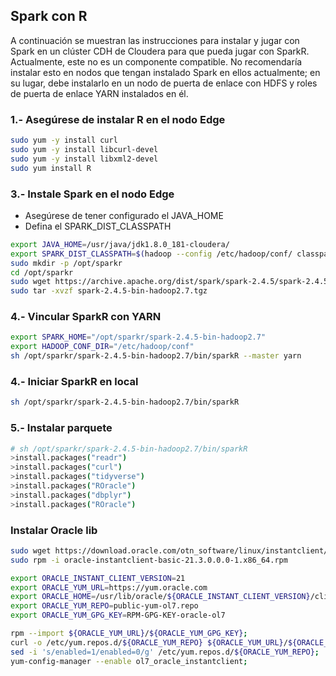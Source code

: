 ## Spark con R

A continuación se muestran las instrucciones para instalar y jugar con Spark en un clúster CDH de Cloudera para que pueda jugar con SparkR. 
Actualmente, este no es un componente compatible. No recomendaría instalar esto en nodos que tengan instalado Spark en ellos actualmente; 
en su lugar, debe instalarlo en un nodo de puerta de enlace con HDFS y roles de puerta de enlace YARN instalados en él.

### 1.- Asegúrese de instalar R en el nodo Edge

```sh
sudo yum -y install curl
sudo yum -y install libcurl-devel
sudo yum -y install libxml2-devel
sudo yum install R
``` 

### 3.- Instale Spark en el nodo Edge

- Asegúrese de tener configurado el JAVA_HOME
- Defina el SPARK_DIST_CLASSPATH


```sh
export JAVA_HOME=/usr/java/jdk1.8.0_181-cloudera/
export SPARK_DIST_CLASSPATH=$(hadoop --config /etc/hadoop/conf/ classpath)
sudo mkdir -p /opt/sparkr
cd /opt/sparkr
sudo wget https://archive.apache.org/dist/spark/spark-2.4.5/spark-2.4.5-bin-hadoop2.7.tgz
sudo tar -xvzf spark-2.4.5-bin-hadoop2.7.tgz 

``` 

### 4.- Vincular SparkR con YARN

```sh
export SPARK_HOME="/opt/sparkr/spark-2.4.5-bin-hadoop2.7"
export HADOOP_CONF_DIR="/etc/hadoop/conf"
sh /opt/sparkr/spark-2.4.5-bin-hadoop2.7/bin/sparkR --master yarn

```

### 4.- Iniciar SparkR en local

```sh
sh /opt/sparkr/spark-2.4.5-bin-hadoop2.7/bin/sparkR

``` 

### 5.- Instalar parquete

```sh
# sh /opt/sparkr/spark-2.4.5-bin-hadoop2.7/bin/sparkR
>install.packages("readr")
>install.packages("curl")
>install.packages("tidyverse")
>install.packages("ROracle")
>install.packages("dbplyr")
>install.packages("ROracle")
``` 

### Instalar Oracle lib

```sh
sudo wget https://download.oracle.com/otn_software/linux/instantclient/213000/oracle-instantclient-basic-21.3.0.0.0-1.x86_64.rpm
sudo rpm -i oracle-instantclient-basic-21.3.0.0.0-1.x86_64.rpm

export ORACLE_INSTANT_CLIENT_VERSION=21
export ORACLE_YUM_URL=https://yum.oracle.com 
export ORACLE_HOME=/usr/lib/oracle/${ORACLE_INSTANT_CLIENT_VERSION}/client64
export ORACLE_YUM_REPO=public-yum-ol7.repo 
export ORACLE_YUM_GPG_KEY=RPM-GPG-KEY-oracle-ol7 

rpm --import ${ORACLE_YUM_URL}/${ORACLE_YUM_GPG_KEY};
curl -o /etc/yum.repos.d/${ORACLE_YUM_REPO} ${ORACLE_YUM_URL}/${ORACLE_YUM_REPO};
sed -i 's/enabled=1/enabled=0/g' /etc/yum.repos.d/${ORACLE_YUM_REPO}; 
yum-config-manager --enable ol7_oracle_instantclient;

```
